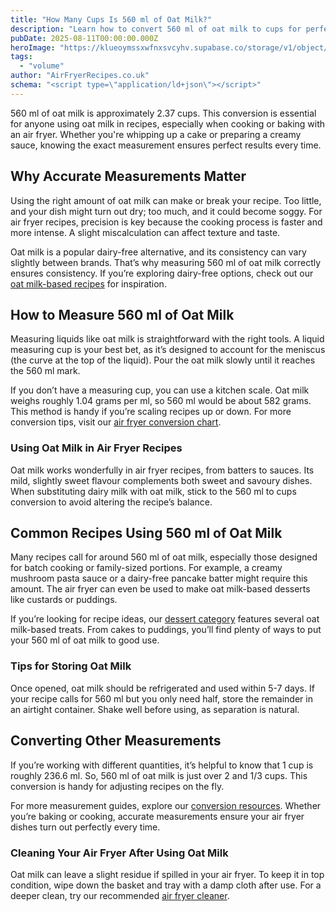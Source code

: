```yaml
---
title: "How Many Cups Is 560 ml of Oat Milk?"
description: "Learn how to convert 560 ml of oat milk to cups for perfect baking and cooking every time. Get accurate measurements in seconds!"
pubDate: 2025-08-11T00:00:00.000Z
heroImage: "https://klueoymssxwfnxsvcyhv.supabase.co/storage/v1/object/public/md/how-many-cups-is-560-ml-of-oat-milk-68d7a8cb.webp"
tags:
  - "volume"
author: "AirFryerRecipes.co.uk"
schema: "<script type=\"application/ld+json\"></script>"
---
```


<p>560 ml of oat milk is approximately 2.37 cups. This conversion is essential for anyone using oat milk in recipes, especially when cooking or baking with an air fryer. Whether you're whipping up a cake or preparing a creamy sauce, knowing the exact measurement ensures perfect results every time.</p>

<h2>Why Accurate Measurements Matter</h2>  
<p>Using the right amount of oat milk can make or break your recipe. Too little, and your dish might turn out dry; too much, and it could become soggy. For air fryer recipes, precision is key because the cooking process is faster and more intense. A slight miscalculation can affect texture and taste.</p>  
<p>Oat milk is a popular dairy-free alternative, and its consistency can vary slightly between brands. That’s why measuring 560 ml of oat milk correctly ensures consistency. If you’re exploring dairy-free options, check out our <a href=https://www.airfryerrecipe.co.uk/recipes>oat milk-based recipes</a> for inspiration.</p>

<h2>How to Measure 560 ml of Oat Milk</h2>  
<p>Measuring liquids like oat milk is straightforward with the right tools. A liquid measuring cup is your best bet, as it’s designed to account for the meniscus (the curve at the top of the liquid). Pour the oat milk slowly until it reaches the 560 ml mark.</p>  
<p>If you don’t have a measuring cup, you can use a kitchen scale. Oat milk weighs roughly 1.04 grams per ml, so 560 ml would be about 582 grams. This method is handy if you’re scaling recipes up or down. For more conversion tips, visit our <a href=https://www.airfryerrecipe.co.uk/air-fryer-conversion-chart>air fryer conversion chart</a>.</p>

<h3>Using Oat Milk in Air Fryer Recipes</h3>  
<p>Oat milk works wonderfully in air fryer recipes, from batters to sauces. Its mild, slightly sweet flavour complements both sweet and savoury dishes. When substituting dairy milk with oat milk, stick to the 560 ml to cups conversion to avoid altering the recipe’s balance.</p>

<h2>Common Recipes Using 560 ml of Oat Milk</h2>  
<p>Many recipes call for around 560 ml of oat milk, especially those designed for batch cooking or family-sized portions. For example, a creamy mushroom pasta sauce or a dairy-free pancake batter might require this amount. The air fryer can even be used to make oat milk-based desserts like custards or puddings.</p>  
<p>If you’re looking for recipe ideas, our <a href=https://www.airfryerrecipe.co.uk/recipe-category/dessert>dessert category</a> features several oat milk-based treats. From cakes to puddings, you’ll find plenty of ways to put your 560 ml of oat milk to good use.</p>

<h3>Tips for Storing Oat Milk</h3>  
<p>Once opened, oat milk should be refrigerated and used within 5-7 days. If your recipe calls for 560 ml but you only need half, store the remainder in an airtight container. Shake well before using, as separation is natural.</p>

<h2>Converting Other Measurements</h2>  
<p>If you’re working with different quantities, it’s helpful to know that 1 cup is roughly 236.6 ml. So, 560 ml of oat milk is just over 2 and 1/3 cups. This conversion is handy for adjusting recipes on the fly.</p>  
<p>For more measurement guides, explore our <a href=https://www.airfryerrecipe.co.uk/air-fryer-conversion-chart>conversion resources</a>. Whether you’re baking or cooking, accurate measurements ensure your air fryer dishes turn out perfectly every time.</p>

<h3>Cleaning Your Air Fryer After Using Oat Milk</h3>  
<p>Oat milk can leave a slight residue if spilled in your air fryer. To keep it in top condition, wipe down the basket and tray with a damp cloth after use. For a deeper clean, try our recommended <a href=https://www.airfryerrecipe.co.uk/air-fryer-cleaner>air fryer cleaner</a>.</p>